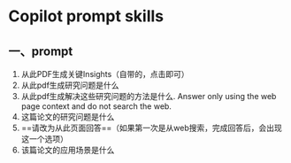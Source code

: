 # Copilot prompt skills

## 一、prompt

1. 从此PDF生成关键Insights（自带的，点击即可）
2. 从此pdf生成研究问题是什么
3. 从此pdf生成解决这些研究问题的方法是什么. Answer only using the web page context and do not search the web.
4. 这篇论文的研究问题是什么
5. ==请改为从此页面回答==（如果第一次是从web搜索，完成回答后，会出现这一个选项）
6. 该篇论文的应用场景是什么

